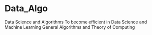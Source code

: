 # Data_Algo
Data Science and Algorithms
To become efficient in Data Science and Machine Learning 
General Algorithms and Theory of Computing
